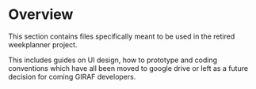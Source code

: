 # Overview

This section contains files specifically meant to be used in the retired weekplanner project.

This includes guides on UI design, how to prototype and coding conventions which have all been moved to google drive or left as a future decision for coming GIRAF developers. 
